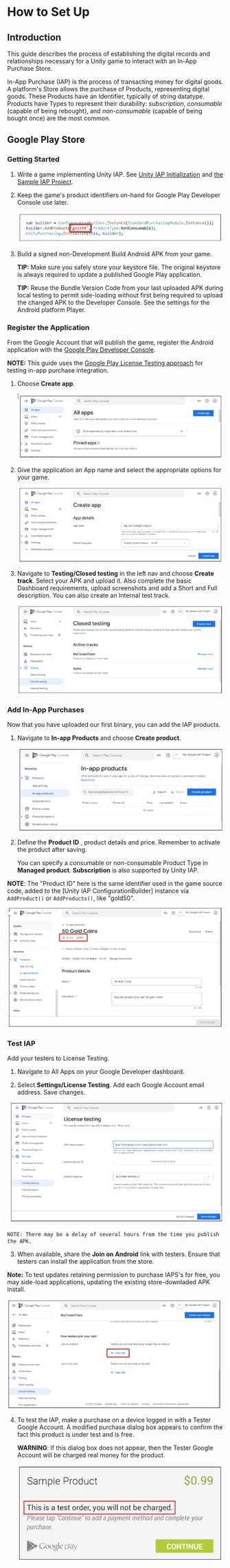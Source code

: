 # How to Set Up

## Introduction

This guide describes the process of establishing the digital records and relationships necessary for a Unity game to interact with an In-App Purchase Store.

In-App Purchase (IAP) is the process of transacting money for digital goods. A platform's Store allows the purchase of Products, representing digital goods. These Products have an Identifier, typically of string datatype. Products have Types to represent their durability: _subscription_, _consumable_ (capable of being rebought), and _non-consumable_ (capable of being bought once) are the most common.

## Google Play Store

### Getting Started

1. Write a game implementing Unity IAP. See [Unity IAP Initialization](Overview.md) and [the Sample IAP Project](https://forum.unity.com/threads/sample-iap-project.529555/).

2. Keep the game's product identifiers on-hand for Google Play Developer Console use later.

    ![gold50](images/IAPGoogleImage0.png)

3. Build a signed non-Development Build Android APK from your game.

    **TIP:** Make sure you safely store your keystore file. The original keystore is always required to update a published Google Play application.

    **TIP:** Reuse the Bundle Version Code from your last uploaded APK during local testing to permit side-loading without first being required to upload the changed APK to the Developer Console. See the settings for the Android platform Player.

### Register the Application

From the Google Account that will publish the game, register the Android application with the [Google Play Developer Console](https://play.google.com/apps/publish).

**NOTE:** This guide uses the [Google Play License Testing approach](http://developer.android.com/google/play/billing/billing_testing.html) for testing in-app purchase integration.

1. Choose __Create app__.

    ![All apps](images/IAPGoogleImage1.png)

2. Give the application an App name and select the appropriate options for your game.

    ![Create app](images/IAPGoogleImage2.png)

3. Navigate to __Testing/Closed testing__ in the left nav and choose __Create track__. Select your APK and upload it. Also complete the basic Dashboard requirements, upload screenshots and add a Short and Full description. You can also create an Internal test track.

    ![Closed testing](images/IAPGoogleImage3.png)

### Add In-App Purchases

Now that you have uploaded our first binary, you can add the IAP products.

1. Navigate to __In-app Products__ and choose __Create product__.

    ![In-app products](images/IAPGoogleImage4.png)

2. Define the __Product ID__ , product details and price. Remember to activate the product after saving.

    You can specify a consumable or non-consumable Product Type in __Managed product__. __Subscription__ is also supported by Unity IAP.

**NOTE**: The "Product ID" here is the same identifier used in the game source code, added to the [Unity IAP ConfigurationBuilder] instance via `AddProduct()` or `AddProducts()`, like "gold50".

![50goldcoins](images/IAPGoogleImage5.png)

### Test IAP

Add your testers to License Testing.

1. Navigate to All Apps on your Google Developer dashboard.

2. Select __Settings/License Testing__. Add each Google Account email address. Save changes.

  ![License testing](images/IAPGoogleImage6.png)

    NOTE: There may be a delay of several hours from the time you publish the APK.

3. When available, share the __Join on Android__ link with testers. Ensure that testers can install the application from the store.

__Note:__ To test updates retaining permission to purchase IAPS's for free, you may side-load applications, updating the existing store-downladed APK install.

![My closed Track](images/IAPGoogleImage7.png)


4. To test the IAP, make a purchase on a device logged in with a Tester Google Account. A modified purchase dialog box appears to confirm the fact this product is under test and is free.

    **WARNING**: If this dialog box does not appear, then the Tester Google Account will be charged real money for the product.

    ![](images/IAPGoogleImage8.png)
